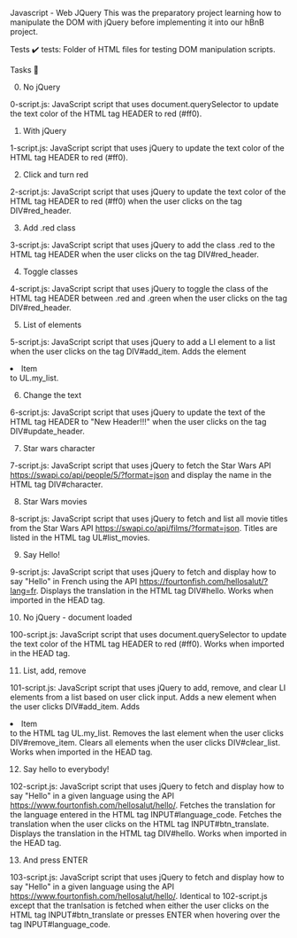 Javascript - Web JQuery
This was the preparatory project learning how to manipulate the DOM with jQuery before implementing it into our hBnB project.

Tests ✔️
tests: Folder of HTML files for testing DOM manipulation scripts.

Tasks 📃

0. No jQuery

0-script.js: JavaScript script that uses document.querySelector to update the text color of the HTML tag HEADER to red (#ff0).

1. With jQuery

1-script.js: JavaScript script that uses jQuery to update the text color of the HTML tag HEADER to red (#ff0).

2. Click and turn red

2-script.js: JavaScript script that uses jQuery to update the text color of the HTML tag HEADER to red (#ff0) when the user clicks on the tag DIV#red_header.

3. Add .red class

3-script.js: JavaScript script that uses jQuery to add the class .red to the HTML tag HEADER when the user clicks on the tag DIV#red_header.

4. Toggle classes

4-script.js: JavaScript script that uses jQuery to toggle the class of the HTML tag HEADER between .red and .green when the user clicks on the tag DIV#red_header.

5. List of elements

5-script.js: JavaScript script that uses jQuery to add a LI element to a list when the user clicks on the tag DIV#add_item.
Adds the element <li>Item</li> to UL.my_list.

6. Change the text

6-script.js: JavaScript script that uses jQuery to update the text of the HTML tag HEADER to "New Header!!!" when the user clicks on the tag DIV#update_header.

7. Star wars character

7-script.js: JavaScript script that uses jQuery to fetch the Star Wars API https://swapi.co/api/people/5/?format=json and display the name in the HTML tag DIV#character.

8. Star Wars movies

8-script.js: JavaScript script that uses jQuery to fetch and list all movie titles from the Star Wars API https://swapi.co/api/films/?format=json.
Titles are listed in the HTML tag UL#list_movies.

9. Say Hello!

9-script.js: JavaScript script that uses jQuery to fetch and display how to say "Hello" in French using the API https://fourtonfish.com/hellosalut/?lang=fr.
Displays the translation in the HTML tag DIV#hello.
Works when imported in the HEAD tag.

10. No jQuery - document loaded

100-script.js: JavaScript script that uses document.querySelector to update the text color of the HTML tag HEADER to red (#ff0).
Works when imported in the HEAD tag.

11. List, add, remove

101-script.js: JavaScript script that uses jQuery to add, remove, and clear LI elements from a list based on user click input.
Adds a new element when the user clicks DIV#add_item.
Adds <li>Item</li> to the HTML tag UL.my_list.
Removes the last element when the user clicks DIV#remove_item.
Clears all elements when the user clicks DIV#clear_list.
Works when imported in the HEAD tag.

12. Say hello to everybody!

102-script.js: JavaScript script that uses jQuery to fetch and display how to say "Hello" in a given language using the API https://www.fourtonfish.com/hellosalut/hello/.
Fetches the translation for the language entered in the HTML tag INPUT#language_code.
Fetches the translation when the user clicks on the HTML tag INPUT#btn_translate.
Displays the translation in the HTML tag DIV#hello.
Works when imported in the HEAD tag.

13. And press ENTER

103-script.js: JavaScript script that uses jQuery to fetch and display how to say "Hello" in a given language using the API https://www.fourtonfish.com/hellosalut/hello/.
Identical to 102-script.js except that the tranlsation is fetched when either the user clicks on the HTML tag INPUT#btn_translate or presses ENTER when hovering over the tag INPUT#language_code.
